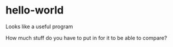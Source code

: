 # hello-world

Looks like a useful program

How much stuff do you have to put in for it to be able to compare?
